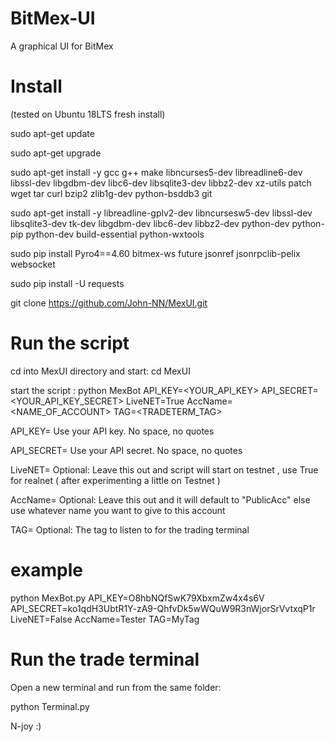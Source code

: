 # BitMex-UI

A graphical UI for BitMex

# Install

(tested on Ubuntu 18LTS fresh install)

sudo apt-get update

sudo apt-get upgrade

sudo apt-get install -y gcc g++ make libncurses5-dev libreadline6-dev libssl-dev libgdbm-dev libc6-dev libsqlite3-dev libbz2-dev xz-utils patch wget tar curl bzip2 zlib1g-dev python-bsddb3 git

sudo apt-get install -y libreadline-gplv2-dev libncursesw5-dev libssl-dev libsqlite3-dev tk-dev libgdbm-dev libc6-dev libbz2-dev python-dev python-pip python-dev build-essential python-wxtools

sudo pip install Pyro4==4.60 bitmex-ws future jsonref jsonrpclib-pelix websocket

sudo pip install -U requests

git clone https://github.com/John-NN/MexUI.git


# Run the script

cd into MexUI directory and start:
cd MexUI

start the script :
python MexBot API_KEY=<YOUR_API_KEY> API_SECRET=<YOUR_API_KEY_SECRET> LiveNET=True AccName=<NAME_OF_ACCOUNT> TAG=<TRADETERM_TAG>

API_KEY= Use your API key. No space, no quotes

API_SECRET= Use your API secret. No space, no quotes

LiveNET= Optional: Leave this out and script will start on testnet , use True for realnet ( after experimenting a little on Testnet )

AccName= Optional: Leave this out and it will default to "PublicAcc" else use whatever name you want to give to this account

TAG= Optional: The tag to listen to for the trading terminal

# example 
python MexBot.py API_KEY=O8hbNQfSwK79XbxmZw4x4s6V API_SECRET=ko1qdH3UbtR1Y-zA9-QhfvDk5wWQuW9R3nWjorSrVvtxqP1r  LiveNET=False AccName=Tester TAG=MyTag

# Run the trade terminal

Open a new terminal and run from the same folder:

python Terminal.py

N-joy :)

